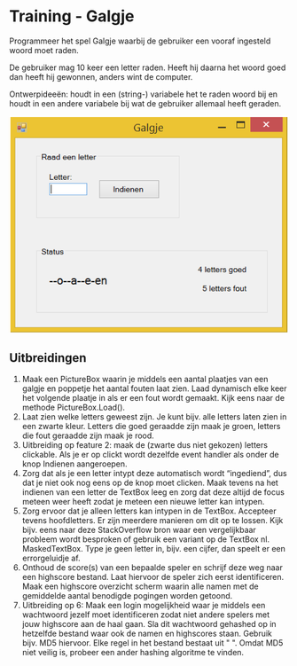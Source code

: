 # Training - Galgje

Programmeer het spel Galgje waarbij de gebruiker een vooraf ingesteld woord moet raden. 

De gebruiker mag 10 keer een letter raden. Heeft hij daarna het woord goed dan heeft hij gewonnen, anders wint de computer. 

Ontwerpideeën: houdt in een (string-) variabele het te raden woord bij en houdt in een andere variabele bij wat de gebruiker allemaal heeft geraden.

![Aangeleverd ontwerp user interface](figures/galgje-ui.png)

## Uitbreidingen
1. Maak een PictureBox waarin je middels een aantal plaatjes van een galgje en poppetje het aantal fouten laat zien. Laad dynamisch elke keer het volgende plaatje in als er een fout wordt gemaakt. Kijk eens naar de methode PictureBox.Load().
2. Laat zien welke letters geweest zijn. Je kunt bijv. alle letters laten zien in een zwarte kleur. Letters die goed geraadde zijn maak je groen, letters die fout geraadde zijn maak je rood.
3. Uitbreiding op feature 2: maak de (zwarte dus niet gekozen) letters clickable. Als je er op clickt wordt dezelfde event handler als onder de knop Indienen aangeroepen.
4. Zorg dat als je een letter intypt deze automatisch wordt “ingediend”, dus dat je niet ook nog eens op de knop moet clicken. Maak tevens na het indienen van een letter de TextBox leeg en zorg dat deze altijd de focus meteen weer heeft zodat je meteen een nieuwe letter kan intypen.
5. Zorg ervoor dat je alleen letters kan intypen in de TextBox. Accepteer tevens hoofdletters. Er zijn meerdere manieren om dit op te lossen. Kijk bijv. eens naar deze StackOverflow bron waar een vergelijkbaar probleem wordt besproken of gebruik een variant op de TextBox nl. MaskedTextBox. Type je geen letter in, bijv. een cijfer, dan speelt er een errorgeluidje af.
6. Onthoud de score(s) van een bepaalde speler en schrijf deze weg naar een highscore bestand. Laat hiervoor de speler zich eerst identificeren. Maak een highscore overzicht scherm waarin alle namen met de gemiddelde aantal benodigde pogingen worden getoond.
7.  Uitbreiding op 6: Maak een login mogelijkheid waar je middels een wachtwoord jezelf moet identificeren zodat niet andere spelers met jouw highscore aan de haal gaan. Sla dit wachtwoord gehashed op in hetzelfde bestand waar ook de namen en highscores staan. Gebruik bijv. MD5 hiervoor. Elke regel in het bestand bestaat uit "<username> <md5 wachtwoord> <highscore>". 
	Omdat MD5 niet veilig is, probeer een ander hashing algoritme te vinden.